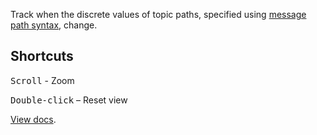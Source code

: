 Track when the discrete values of topic paths, specified using [message path syntax](#help:message-path-syntax), change.

## Shortcuts

<kbd>Scroll</kbd> - Zoom

<kbd>Double-click</kbd> – Reset view

[View docs](https://foxglove.dev/docs/panels/state-transitions).

